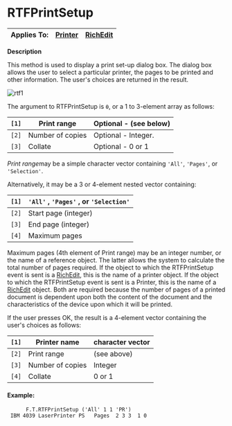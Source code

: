 




<h1 class="heading"><span class="name">RTFPrintSetup</span></h1>

| Applies To: | [Printer](../a-z/printer.md) | [RichEdit](../a-z/richedit.md) |
| --- | --- | ---  |


**Description**


This method is used to display a print set-up dialog box. The dialog box allows the user to select a particular printer, the pages to be printed and other information. The user's choices are returned in the result.



![rtf1](../img/rtf1.gif)



The argument to RTFPrintSetup is `⍬`, or a 1 to 3-element array as follows:


| `[1]` | Print range | Optional - (see below) |
| --- | --- | ---  |
| `[2]` | Number of copies | Optional - Integer. |
| `[3]` | Collate | Optional - 0 or 1 |


*Print range*may be a simple character vector containing `'All'`, `'Pages'`, or `'Selection'`.




Alternatively, it may be a 3 or 4-element nested vector containing:


| `[1]` | `'All'` , `'Pages'` , or `'Selection'` |
| --- | ---  |
| `[2]` | Start page (integer) |
| `[3]` | End page (integer) |
| `[4]` | Maximum pages |



Maximum pages (4th element of Print range) may be an integer number, or the name of a reference object. The latter allows the system to calculate the total number of pages required. If the object to which the RTFPrintSetup event is sent is a [RichEdit](../a-z/richedit.md), this is the name of a printer object. If the object to which the RTFPrintSetup event is sent is a Printer, this is the name of a [RichEdit](../a-z/richedit.md) object. Both are required because the number of pages of a printed document is dependent upon both the content of the document and the characteristics of the device upon which it will be printed.



If the user presses OK, the result is a 4-element vector containing the user's choices as follows:


| `[1]` | Printer name | character vector |
| --- | --- | ---  |
| `[2]` | Print range | (see above) |
| `[3]` | Number of copies | Integer |
| `[4]` | Collate | 0 or 1 |


#### Example:
```apl
      F.T.RTFPrintSetup ('All' 1 1 'PR')
 IBM 4039 LaserPrinter PS   Pages  2 3 3  1 0
```


